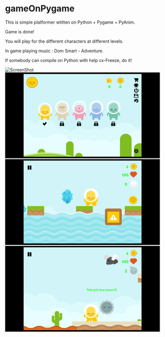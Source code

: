 # gameOnPygame
This is simple platformer wtitten on Python + Pygame + PyAnim.

Game is done!

You will play for the different characters at different levels.

In game playing music : Dom Smart - Adventure.

If somebody can compile on Python with help cx-Freeze, do it!

![ScreenShot](https://raw.github.com/Gramotei-vlad/gameOnPygame/master/screenshots/screenshot1.png)
![screenshot](screenshots/screenshot2.png)
![alt text](screenshots/screenshot3.png)
![alt text](screenshots/screenshot4.png)


